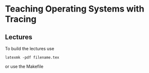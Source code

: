 # Teaching Operating Systems with Tracing #
## Lectures ##

To build the lectures use

```
latexmk -pdf filename.tex
```

or use the Makefile
